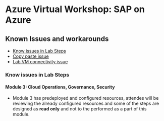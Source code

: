 # Azure Virtual Workshop: SAP on Azure

## Known Issues and workarounds
- [Know issues in Lab Steps](#know-issues-in-lab-steps)
- [Copy paste issue](https://docs.cloudlabs.ai/Learner/Troubleshooting/CopyPaste)
- [Lab VM connectivity issue](https://docs.cloudlabs.ai/Learner/Troubleshooting/RDP)

### Know issues in Lab Steps 

#### Module 3: Cloud Operations, Governance, Security

- Module 3 has predeployed and configured resources, attendes will be reviewing the already configured resources and some of the steps are designed as **read only** and not to the performed
as a part of this module.
